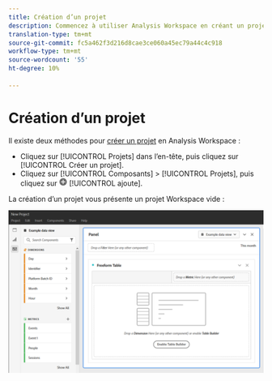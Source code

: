 ```yaml
---
title: Création d’un projet
description: Commencez à utiliser Analysis Workspace en créant un projet.
translation-type: tm+mt
source-git-commit: fc5a462f3d216d8cae3ce060a45ec79a44c4c918
workflow-type: tm+mt
source-wordcount: '55'
ht-degree: 10%

---
```



# Création d’un projet

Il existe deux méthodes pour [créer un projet](/help/analysis-workspace/home.md) en Analysis Workspace :

* Cliquez sur [!UICONTROL Projets] dans l’en-tête, puis cliquez sur [!UICONTROL Créer un projet].
* Cliquez sur [!UICONTROL Composants] > [!UICONTROL Projets], puis cliquez sur ![ajoute](../assets/add.png) [!UICONTROL ajoute].

La création d’un projet vous présente un projet Workspace vide :

![Projet vide](../assets/blank-project.png)

<!-- This page serves as a placeholder for the 'Create project' modal that is currently in the old world. -->
